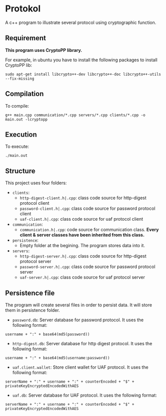 # Protokol

A c++ program to illustrate several protocol using cryptographic function.

## Requirement

**This program uses CryptoPP library.**

For example, in ubuntu you have to install the following packages to install CryptoPP lib:
```
sudo apt-get install libcrypto++-dev libcrypto++-doc libcrypto++-utils --fix-missing
```

## Compilation

To compile:

```
g++ main.cpp communication/*.cpp servers/*.cpp clients/*.cpp -o main.out -lcryptopp
```

## Execution

To execute: 
```
./main.out
```

## Structure

This project uses four folders:

- `clients`:
    - `http-digest-client.h|.cpp`: class code source for http-digest protocol client
    - `password-client.h|.cpp`: class code source for password protocol client
    - `uaf-client.h|.cpp`: class code source for uaf protocol client
- `communication`:
    - `communication.h|.cpp`: code source for communication class. **Every client & server classes have been inherited from this class.**
- `persistence`:
    - Empty folder at the begining. The program stores data into it.
- `servers`:
    - `http-digest-server.h|.cpp`: class code source for http-digest protocol server
    - `password-server.h|.cpp`: class code source for password protocol server
    - `uaf-server.h|.cpp`: class code source for uaf protocol server

## Persistence file

The program will create several files in order to persist data. It will store them in persistence folder.

- `password.db`: Server database for password protocol. It uses the following format:
```
username + ":" + base64(md5(password))
```

- `http-digest.db`: Server database for http digest protocol. It uses the following format:
```
username + ":" + base64(md5(username:password))
```

- `uaf.client.wallet`: Store client wallet for UAF protocol. It uses the following format:
```
serverName + ":" + username + ":" + counterEncoded + "$" + privateKeyEncryptedEncodedWithAES
```

- `uaf.db`: Server database for UAF protocol. It uses the following format:
```
serverName + ":" + username + ":" + counterEncoded + "$" + privateKeyEncryptedEncodedWithAES
```
